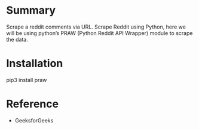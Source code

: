 # Summary
Scrape a reddit comments via URL. Scrape Reddit using Python, here we will be using python’s PRAW (Python Reddit API Wrapper) module to scrape the data.

# Installation
pip3 install praw

# Reference
- GeeksforGeeks
